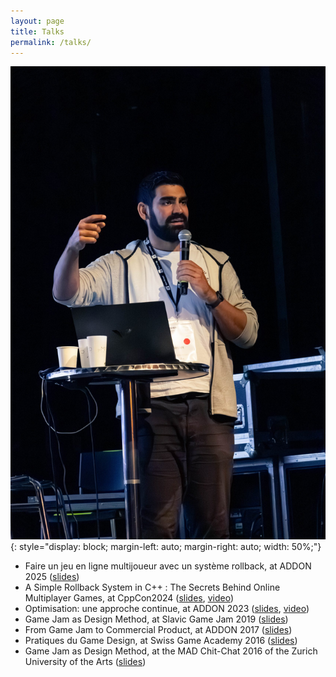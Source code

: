 ```yaml
---
layout: page
title: Talks
permalink: /talks/
---
```

![Credits : @matheo_hgy during [ADDON 2023](https://addon.events/)](/images/AddOn-16-scaled.jpg){: style="display: block;
  margin-left: auto;
  margin-right: auto;
  width: 50%;"}
- Faire un jeu en ligne multijoueur avec un système rollback, at ADDON 2025 ([slides](https://eliasfarhan.ch/ADDON2025))
- A Simple Rollback System in C++ : The Secrets Behind Online Multiplayer Games, at CppCon2024 ([slides](https://eliasfarhan.ch/CppCon2024), [video](https://www.youtube.com/watch?v=xkcGa-Xw154))
- Optimisation: une approche continue, at ADDON 2023 ([slides](https://eliasfarhan.ch/ADDON2023), [video](https://www.youtube.com/watch?v=IsZuUBd-sZE))
- Game Jam as Design Method, at Slavic Game Jam 2019 ([slides](https://docs.google.com/presentation/d/1oxbHePoVySxuplyPtZrQF2u4H2rnLvTodrrakXbmQxY/edit?usp=sharing))
- From Game Jam to Commercial Product, at ADDON 2017 ([slides](https://docs.google.com/presentation/d/1y6u3WKclTniK30tJpTuJNBNlhijEXBybJ-jglHCh9hQ/edit?usp=sharing))
- Pratiques du Game Design, at Swiss Game Academy 2016 ([slides](https://docs.google.com/presentation/d/13--yvOkueVmzBTic6YvlTRt3Z0kl_gVZiHa7Snqt2MI/edit?usp=sharing))
- Game Jam as Design Method, at the MAD Chit-Chat 2016 of the Zurich University of the Arts ([slides](https://docs.google.com/presentation/d/1S93jut-DcNvsV-CGgGNYkl0Pa1tyrewVFeY3Sak_Wjk/edit?usp=sharing))
